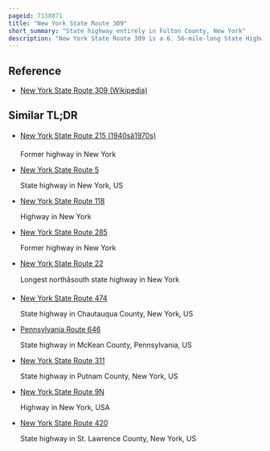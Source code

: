 ```yaml
---
pageid: 7138871
title: "New York State Route 309"
short_summary: "State highway entirely in Fulton County, New York"
description: "New York State Route 309 is a 6. 56-mile-long State Highway located entirely in Fulton County, New York, in the United States. The southern Terminus of the Route is at an Intersection with the Ny29A in Gloversville. The northern Terminus of the Route is at a Junction with lily lake Road in the Hamlet of Bleecker where the Highway continues north and west as the County Route112 at london Bridge Road at west Caroga lake in Caroga. Part of Ny309 and the Whole of Cr112 is located in Adirondack Park. New York309 was assigned to its current Alignment as Part of the Renumbering of the State Highways in new York in 1930."
---
```


## Reference

- [New York State Route 309 (Wikipedia)](https://en.wikipedia.org/?curid=7138871)

## Similar TL;DR

- [New York State Route 215 (1940sâ1970s)](/tldr/en/new-york-state-route-215-1940s1970s)

  Former highway in New York

- [New York State Route 5](/tldr/en/new-york-state-route-5)

  State highway in New York, US

- [New York State Route 118](/tldr/en/new-york-state-route-118)

  Highway in New York

- [New York State Route 285](/tldr/en/new-york-state-route-285)

  Former highway in New York

- [New York State Route 22](/tldr/en/new-york-state-route-22)

  Longest northâsouth state highway in New York

- [New York State Route 474](/tldr/en/new-york-state-route-474)

  State highway in Chautauqua County, New York, US

- [Pennsylvania Route 646](/tldr/en/pennsylvania-route-646)

  State highway in McKean County, Pennsylvania, US

- [New York State Route 311](/tldr/en/new-york-state-route-311)

  State highway in Putnam County, New York, US

- [New York State Route 9N](/tldr/en/new-york-state-route-9n)

  Highway in New York, USA

- [New York State Route 420](/tldr/en/new-york-state-route-420)

  State highway in St. Lawrence County, New York, US
